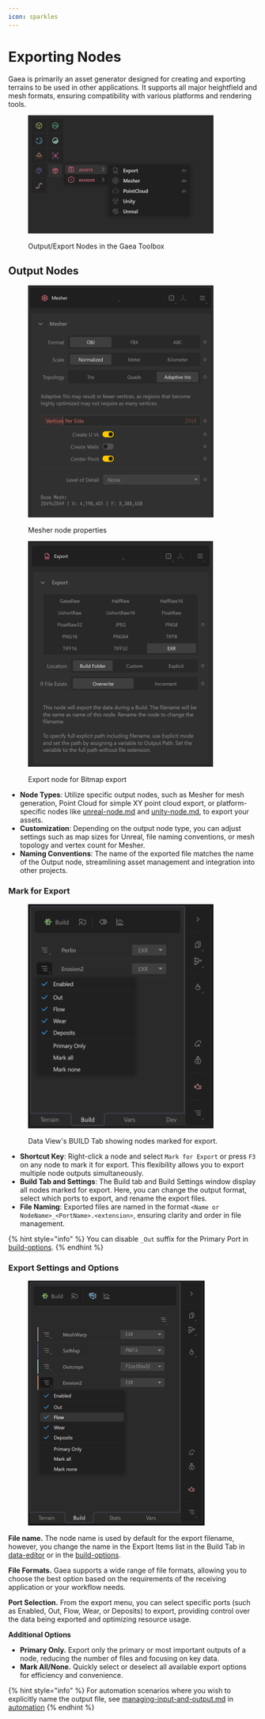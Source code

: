 ```yaml
---
icon: sparkles
---
```


# Exporting Nodes

Gaea is primarily an asset generator designed for creating and exporting terrains to be used in other applications. It supports all major heightfield and mesh formats, ensuring compatibility with various platforms and rendering tools.

<figure><img src="../../.gitbook/assets/image (42).png" alt="" width="375"><figcaption><p>Output/Export Nodes in the Gaea Toolbox</p></figcaption></figure>

## **Output Nodes**

<div><figure><img src="../../.gitbook/assets/image (41).png" alt="" width="375"><figcaption><p>Mesher node properties</p></figcaption></figure> <figure><img src="../../.gitbook/assets/image (3).png" alt="" width="374"><figcaption><p>Export node for Bitmap export</p></figcaption></figure></div>

* **Node Types**: Utilize specific output nodes, such as Mesher for mesh generation, Point Cloud for simple XY point cloud export, or platform-specific nodes like [unreal-node.md](application-specific-export-nodes/unreal-node.md "mention") and [unity-node.md](application-specific-export-nodes/unity-node.md "mention"), to export your assets.
* **Customization**: Depending on the output node type, you can adjust settings such as map sizes for Unreal, file naming conventions, or mesh topology and vertex count for Mesher.
* **Naming Conventions**: The name of the exported file matches the name of the Output node, streamlining asset management and integration into other projects.

### **Mark for Export**

<figure><img src="../../.gitbook/assets/image (39).png" alt="" width="375"><figcaption><p>Data View's BUILD Tab showing nodes marked for export.</p></figcaption></figure>

* **Shortcut Key**: Right-click a node and select `Mark for Export` or press `F3` on any node to mark it for export. This flexibility allows you to export multiple node outputs simultaneously.
* **Build Tab and Settings**: The Build tab and Build Settings window display all nodes marked for export. Here, you can change the output format, select which ports to export, and rename the export files.
* **File Naming**: Exported files are named in the format `<Name or NodeName>_<PortName>.<extension>`, ensuring clarity and order in file management.

{% hint style="info" %}
You can disable `_Out` suffix for the Primary Port in [build-options](build-options/ "mention").
{% endhint %}

### Export Settings and Options

<figure><img src="../../.gitbook/assets/image (4).png" alt="" width="357"><figcaption></figcaption></figure>

**File name.** The node name is used by default for the export filename, however, you change the name in the Export Items list in the Build Tab in [data-editor](../../getting-started/user-interface/data-editor/ "mention") or in the [build-options](build-options/ "mention").

**File Formats.** Gaea supports a wide range of file formats, allowing you to choose the best option based on the requirements of the receiving application or your workflow needs.

**Port Selection.** From the export menu, you can select specific ports (such as Enabled, Out, Flow, Wear, or Deposits) to export, providing control over the data being exported and optimizing resource usage.

**Additional Options**

* **Primary Only.** Export only the primary or most important outputs of a node, reducing the number of files and focusing on key data.
* **Mark All/None.** Quickly select or deselect all available export options for efficiency and convenience.

{% hint style="info" %}
For automation scenarios where you wish to explicitly name the output file, see [managing-input-and-output.md](../../advanced-topics/automation/managing-input-and-output.md "mention") in [automation](../../advanced-topics/automation/ "mention")
{% endhint %}



